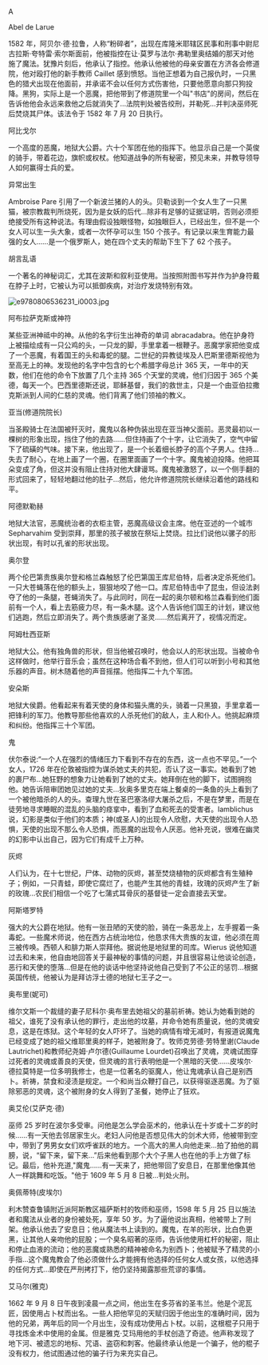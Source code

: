 

A

Abel de Larue

1582 年，阿贝尔·德·拉鲁，人称“粉碎者”，出现在库隆米耶辖区民事和刑事中尉尼古拉斯·夸特雷·索尔斯面前，他被指控在让·莫罗与法尔·弗勒里奥结婚的那天对他施了魔法。犹豫片刻后，他承认了指控。他承认他被他的母亲安置在方济各会修道院，他对殴打他的新手教师 Caillet 感到愤怒。当他正想着为自己报仇时，一只黑色的猎犬出现在他面前，并承诺不会以任何方式伤害他，只要他愿意向那只狗投降。黑狗，实际上是一个恶魔，把他带到了修道院里一个叫"书店"的房间，然后在告诉他他会永远来救他之后就消失了…法院判处被告绞刑，并勒死…并判决巫师死后焚烧其尸体。该法令于 1582 年 7 月 20 日执行。

阿比戈尔

一个高度的恶魔，地狱大公爵。六十个军团在他的指挥下。他显示自己是一个英俊的骑手，带着花边，旗帜或权杖。他知道战争的所有秘密，预见未来，并教导领导人如何赢得士兵的爱。

异常出生

Ambroise Pare 引用了一个新波兰猪的人的头。贝勒谈到一个女人生了一只黑猫，被宗教裁判所烧死，因为是女妖的后代…除非有足够的证据证明，否则必须拒绝接受所有这种说法。有理由假设独眼怪物，如独眼巨人，已经出生，但不是一个女人可以生一头大象，或者一次怀孕可以生 150 个孩子。有记录以来生育能力最强的女人……是一个俄罗斯人，她在四个丈夫的帮助下生下了 62 个孩子。

胡言乱语

一个著名的神秘词汇，尤其在波斯和叙利亚使用。当按照附图书写并作为护身符戴在脖子上时，它被认为可以抵御疾病，对治疗发烧特别有效。

![e9780806536231_i0003.jpg](e9780806536231_i0003.jpg)

阿布拉萨克斯或神符

某些亚洲神祗中的神。从他的名字衍生出神奇的单词 abracadabra。他在护身符上被描绘成有一只公鸡的头，一只龙的脚，手里拿着一根鞭子。恶魔学家把他变成了一个恶魔，有着国王的头和毒蛇的腿。二世纪的异教徒埃及人巴斯里德斯视他为至高无上的神。发现他的名字中包含的七个希腊字母总计 365 天，一年中的天数，他们在他的命令下放置了几个主持 365 个天堂的灵魂，他们归因于 365 个美德，每天一个。巴西里德斯还说，耶稣基督，我们的救世主，只是一个由亚伯拉撒克斯派到人间的仁慈的灵魂。他们背离了他们领袖的教义。

亚当(修道院院长)

当圣殿骑士在法国被歼灭时，魔鬼以各种伪装出现在亚当神父面前。恶灵最初以一棵树的形象出现，挡住了他的去路……但住持画了个十字，让它消失了，空气中留下了硫磺的气味。接下来，他出现了，是一个长着细长脖子的高个子男人。住持…失去了耐心，在地上画了一个圈，在圈里面画了一个十字。魔鬼被迫投降。他把耳朵变成了角，但这并没有阻止住持对他大肆谩骂。魔鬼被激怒了，以一个侧手翻的形式回来了，轻轻地翻过他的肚子…然后，他允许修道院院长继续沿着他的路线和平。

阿德默勒赫

地狱大法官，恶魔统治者的衣柜主管，恶魔高级议会主席。他在亚述的一个城市 Sepharvahim 受到崇拜，那里的孩子被放在祭坛上焚烧。拉比们说他以骡子的形状出现，有时以孔雀的形状出现。

奥尔登

两个伦巴第贵族奥尔登和格兰森触怒了伦巴第国王库尼伯特，后者决定杀死他们。一只大苍蝇落在他的额头上，狠狠地咬了他一口。库尼伯特击中了昆虫，但设法剥夺了他的一条腿，苍蝇消失了。与此同时，同在一起的奥尔顿和格兰森看到他们面前有一个人，看上去筋疲力尽，有一条木腿。这个人告诉他们国王的计划，建议他们逃跑，然后立即消失了。两个贵族感谢了圣灵……然后离开了，视情况而定。

阿姆杜西亚斯

地狱大公。他有独角兽的形状，但当他被召唤时，他会以人的形状出现。当被命令这样做时，他举行音乐会；虽然在这种场合看不到他，但人们可以听到小号和其他乐器的声音。树木随着他的声音摇摆。他指挥二十九个军团。

安朵斯

地狱大侯爵。他看起来有着天使的身体和猫头鹰的头，骑着一只黑狼，手里拿着一把锋利的军刀。他教导那些他喜欢的人杀死他们的敌人，主人和仆人。他挑起麻烦和纠纷。他指挥三十个军团。

鬼

伏尔泰说:“一个人在强烈的情绪压力下看到不存在的东西，这一点也不罕见。”一个女人，1726 年在伦敦被指控为谋杀她丈夫的共犯，否认了这一事实。她看到了她的裹尸布…她狂野的想象力让她看到了她的丈夫。她拜倒在他的脚下，试图拥抱他。她告诉陪审团她见过她的丈夫…狄奥多里克在端上餐桌的一条鱼的头上看到了一个被他暗杀的人的头。查理九世在圣巴塞洛缪大屠杀之后，不是在梦里，而是在徒劳地寻求睡眠的混乱的头脑的痉挛中，看到了血和死去的受害者。Iamblichus 说，幻影是类似于他们的本质；神(或圣人)的出现令人欣慰，大天使的出现令人恐惧，天使的出现不那么令人恐惧，而恶魔的出现令人厌恶。他补充说，很难在幽灵的幻影中认出自己，因为它们有成千上万种。

灰烬

人们认为，在十七世纪，尸体、动物的灰烬，甚至焚烧植物的灰烬都含有生殖种子；例如，一只青蛙，即使它腐烂了，也能产生其他的青蛙，玫瑰的灰烬产生了新的玫瑰…农民们相信一个吃了七蒲式耳骨灰的基督徒一定会直接去天堂。

阿斯塔罗特

强大的大公爵在地狱。他有一张丑陋的天使的脸，骑在一条恶龙上，左手握着一条毒蛇。一些魔术师说，他在西方占统治地位，他恳求伟大贵族的友谊，他必须在周三被传唤。西顿人和腓力斯人崇拜他。据说他是地狱里的司库。Wierus 说他知道过去和未来，他自由地回答关于最神秘的事情的问题，并且很容易让他谈论创造，恶行和天使的堕落…但是在他的谈话中他坚持说他自己受到了不公正的惩罚…根据英国传统，他被认为是拜访浮士德的地狱七王子之一。

奥布里(妮可)

维尔文斯一个裁缝的妻子尼科尔·奥布里去她祖父的墓前祈祷。她认为她看到她的祖父，谁死了没有承认他的罪行，走出他的坟墓，并命令她有质量说，他的灵魂安息，这是在炼狱。这个年轻的女人吓坏了。当她的病情有增无减时，有报道说魔鬼已经变成了她的祖父维耶里奥的样子，她被附身了。牧师克劳德·劳特里谢(Claude Lautrichet)和教师纪尧姆·卢尔德(Guillaume Lourdet)召唤出了灵魂，灵魂试图穿过死者的灵魂或善良的天使，但灵魂的言行表明他是一个黑暗的天使……皮埃尔·德拉莫特是一位多明我修士，也是一位著名的驱魔人，他让鬼魂承认自己是别西卜。祈祷，禁食和浸渍是规定。一个和尚当众鞭打自己，以获得驱逐恶魔。为了驱除邪恶的灵魂，这个被附身的女人得到了圣餐，她停止了狂欢。

奥艾伦(艾萨克·德)

巫师 25 岁时在波尔多受审。问他是怎么学会巫术的，他承认在十岁或十二岁的时候……有一天他去邻居家生火。老妇人问他是否想见伟大的剑术大师，他被带到空中，带到了男男女女们欢呼雀跃的地方。一个高大的黑人向他走来…拍了拍他的肩膀，说，“留下来，留下来…”后来他看到那个大个子黑人也在他的手上方做了标记。最后，他补充道,"魔鬼……有一天来了，把他带回了安息日，在那里他像其他人一样跳舞和吃饭。"他于 1609 年 5 月 8 日被…判处火刑。

奥佩蒂特(皮埃尔)

利木赞查鲁镇附近派阿斯教区福萨斯村的牧师和巫师，1598 年 5 月 25 日以施法者和魔法从业者的身份被处死，享年 50 岁。为了逼他说出真相，他被带上了刑架。他承认他去了安息日；他从魔法书上读到的。魔鬼，在羊的形状，比白色更黑，让其他人亲吻他的屁股；一个臭名昭著的巫师，告诉他使用杠杆的秘密，阻止和停止血液的流动；他的恶魔或熟悉的精神被命名为别西卜；他被赋予了精灵的小手指…这个魔鬼教会了他必须做什么才能拥有他选择的任何女人或女孩，以他选择的任何方式…即使在严刑拷打下，他仍坚持揭露那些荒谬的事情。

艾马尔(雅克)

1662 年 9 月 8 日午夜到凌晨一点之间，他出生在多芬省的圣韦兰。他是个泥瓦匠，因使用占卜杖而出名。一些人把他罕见的天赋归因于他出生的准确时间，因为他的兄弟，两年后的同一个月出生，没有成功使用占卜杖。以前，这根棍子只用于寻找炼金术中使用的金属。但是雅克·艾玛用他的手杖创造了奇迹。他声称发现了地下河、被遗忘的地标、咒语、盗窃和刺客。他最终承认他是一个骗子，他的棍子没有权力，他试图通过他的骗子行为来充实自己。